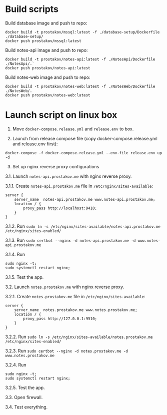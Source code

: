# Build scripts

Build database image and push to repo:

```
docker build -t prostakov/mssql:latest -f ./database-setup/Dockerfile ./database-setup/
docker push prostakov/mssql:latest
```

Build notes-api image and push to repo:

```
docker build -t prostakov/notes-api:latest -f ./NotesApi/Dockerfile ./NotesApi/.`
docker push prostakov/notes-api:latest
```

Build notes-web image and push to repo:

```
docker build -t prostakov/notes-web:latest -f ./NotesWeb/Dockerfile ./NotesWeb/.
docker push prostakov/notes-web:latest
```

# Launch script on linux box

1. Move `docker-compose.release.yml` and `release.env` to box.

2. Launch from release compose file (copy docker-compose.release.yml and release.env first):

`docker-compose -f docker-compose.release.yml --env-file release.env up -d`

3. Set up nginx reverse proxy configurations

3.1. Launch `notes-api.prostakov.me` with nginx reverse proxy.

3.1.1. Create `notes-api.prostakov.me` file in `/etc/nginx/sites-available`:

```
server {
    server_name  notes-api.prostakov.me www.notes-api.prostakov.me;
    location / {        
        proxy_pass http://localhost:9410;
    }
}
```

3.1.2. Run `sudo ln -s /etc/nginx/sites-available/notes-api.prostakov.me /etc/nginx/sites-enabled/`

3.1.3. Run `sudo certbot --nginx -d notes-api.prostakov.me -d www.notes-api.prostakov.me`

3.1.4. Run

```
sudo nginx -t;
sudo systemctl restart nginx;
```

3.1.5. Test the app.

3.2. Launch `notes.prostakov.me` with nginx reverse proxy.

3.2.1. Create `notes.prostakov.me` file in `/etc/nginx/sites-available`:

```
server {
    server_name  notes.prostakov.me www.notes.prostakov.me;
    location / {
        proxy_pass http://127.0.0.1:9510;
    }
}
```

3.2.2. Run `sudo ln -s /etc/nginx/sites-available/notes.prostakov.me /etc/nginx/sites-enabled/`

3.2.3. Run `sudo certbot --nginx -d notes.prostakov.me -d www.notes.prostakov.me`

3.2.4. Run

```
sudo nginx -t;
sudo systemctl restart nginx;
```

3.2.5. Test the app.

3.3. Open firewall.

3.4. Test everything.